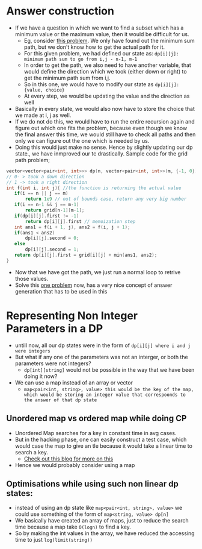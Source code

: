 # Answer construction
- If we have a question in which we want to find a subset which has a minimum value or the maximum value, then it would be difficult for us. 
	- Eg, consider [this problem](https://leetcode.com/problems/minimum-path-sum/). We only have found out the minimum sum path, but we don't know how to get the actual path for it. 
	- For this given problem, we had defined our state as: `dp[i][j]: minimum path sum to go from i,j - n-1, m-1`
	- In order to get the path, we also need to have another variable, that would define the direction which we took (either down or right) to get the minimum path sum from i,j. 
	- So in this one, we would have to modify our state as `dp[i][j]: {value, choice}`
	- At every step, we would be updating the value and the direction as well
- Basically in every state, we would also now have to store the choice that we made at i, j as well. 
- If we do not do this, we would have to run the entire recursion again and figure out which one fits the problem, because even though we know the final answer this time, we would still have to check all paths and then only we can figure out the one which is needed by us.
- Doing this would just make no sense. Hence by slightly updating our dp state., we have inmproved our tc drastically.
 Sample code for the grid path problem; 
 ```cpp
 vector<vector<pair<int, int>>> dp(n, vector<pair<int, int>>(m, {-1, 0}))
// 0- > took a down direction
// 1 -> took a right direction
int f(int i, int j){ //the function is returning the actual value
	if(i == n || j == m)
		return 1e9 // out of bounds case, return any very big number
	if(i == n-1 && j == m-1)
		return grid[n-1][m-1];
	if(dp[i][j].first != -1)
		return dp[i][j].first // memoization step
	int ans1 = f(i + 1, j), ans2 = f(i, j + 1);
	if(ans1 < ans2)
		dp[i][j].second = 0;
	else
		dp[i][j].second = 1;
	return dp[i][j].first = grid[i][j] + min(ans1, ans2);
}
```
- Now that we have got the path, we just run a normal loop to retrive those values.
- Solve this [one problem](https://codeforces.com/contest/1151/problem/B) now, has a very nice concept of answer generation that has to be used in this

#  Representing Non Integer Parameters in a DP
- untill now, all our dp states were in the form of `dp[i][j] where i and j were integers`
- But what if any one of the parameters was not an interger, or both the parameters were not integers?
	- `dp[int][string]` would not be possible in the way that we have been doing it now?
- We can use a map instead of an array or vector
	- `map<pair<int, string>, value> this would be the key of the map, which would be storing an integer value that correspoonds to the answer of that dp state`

## Unordered map vs ordered map while doing CP
- Unordered Map searches for a key in constant time in avg cases. 
- But in the hacking phase, one can easily construct a test case, which would case the map to give an tle because it would take a linear time to search a key. 
	- [Check out this blog for more on this](https://codeforces.com/blog/entry/62393)
- Hence we would probably consider using a map

## Optimisations while using such non linear dp states: 
- instead of using an dp state like `map<pair<int, string>, value>` we could use something of the form of `map<string, value> dp[n]` 
- We basically have created an array of maps, just to reduce the search time because a map take `O(logn)` to find a key.
- So by making the int values in the array, we have reduced the accessing time to just `log(limit(string))`

